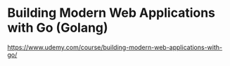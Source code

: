 # Building Modern Web Applications with Go (Golang)

https://www.udemy.com/course/building-modern-web-applications-with-go/
